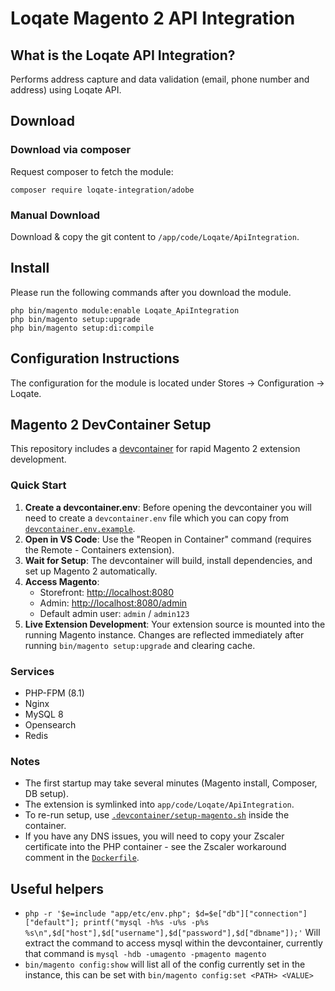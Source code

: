 # Loqate Magento 2 API Integration

## What is the Loqate API Integration?

Performs address capture and data validation (email, phone number and address) using Loqate API.

## Download

### Download via composer

Request composer to fetch the module:

```
composer require loqate-integration/adobe
```

### Manual Download

Download & copy the git content to `/app/code/Loqate/ApiIntegration`.

## Install

Please run the following commands after you download the module.

```
php bin/magento module:enable Loqate_ApiIntegration
php bin/magento setup:upgrade
php bin/magento setup:di:compile
```

## Configuration Instructions

The configuration for the module is located under Stores -> Configuration -> Loqate.

## Magento 2 DevContainer Setup

This repository includes a [devcontainer](.devcontainer/) for rapid Magento 2 extension development.

### Quick Start

1. **Create a devcontainer.env**: Before opening the devcontainer you will need to create a `devcontainer.env` file which you can copy from [`devcontainer.env.example`](.devcontainer/devcontainer.env.example).
1. **Open in VS Code**: Use the "Reopen in Container" command (requires the Remote - Containers extension).
1. **Wait for Setup**: The devcontainer will build, install dependencies, and set up Magento 2 automatically.
1. **Access Magento**:
   - Storefront: [http://localhost:8080](http://localhost:8080)
   - Admin: [http://localhost:8080/admin](http://localhost:8080/admin)
   - Default admin user: `admin` / `admin123`
1. **Live Extension Development**: Your extension source is mounted into the running Magento instance. Changes are reflected immediately after running `bin/magento setup:upgrade` and clearing cache.

### Services

- PHP-FPM (8.1)
- Nginx
- MySQL 8
- Opensearch
- Redis

### Notes

- The first startup may take several minutes (Magento install, Composer, DB setup).
- The extension is symlinked into `app/code/Loqate/ApiIntegration`.
- To re-run setup, use [`.devcontainer/setup-magento.sh`](.devcontainer/setup-magento.sh) inside the container.
- If you have any DNS issues, you will need to copy your Zscaler certificate into the PHP container - see the Zscaler workaround comment in the [`Dockerfile`](.devcontainer/Dockerfile).

## Useful helpers

- `php -r '$e=include "app/etc/env.php"; $d=$e["db"]["connection"]["default"]; printf("mysql -h%s -u%s -p%s %s\n",$d["host"],$d["username"],$d["password"],$d["dbname"]);'` Will extract the command to access mysql within the devcontainer, currently that command is `mysql -hdb -umagento -pmagento magento`
- `bin/magento config:show` will list all of the config currently set in the instance, this can be set with `bin/magento config:set <PATH> <VALUE>`